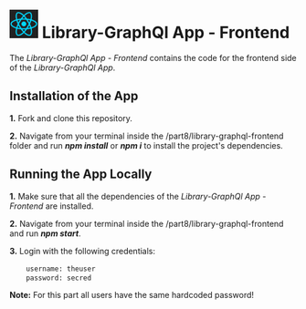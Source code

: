 <h1>
<img src="https://raw.githubusercontent.com/katerina-tziala/fullstackopen2019/master/documentation_images/react_logo.png" alt="react logo" width="50" height="50">
Library-GraphQl App - Frontend<br/>
</h1>

The *Library-GraphQl App - Frontend* contains the code for the frontend side of the *Library-GraphQl App*.

## Installation of the App
**1.** Fork and clone this repository.

**2.** Navigate from your terminal inside the /part8/library-graphql-frontend folder and run ***npm install*** or ***npm i*** to install the project's dependencies.

## Running the App Locally
**1.** Make sure that all the dependencies of the *Library-GraphQl App - Frontend* are installed.

**2.** Navigate from your terminal inside the /part8/library-graphql-frontend and run ***npm start***.

**3.** Login with the following credentials:

        username: theuser
        password: secred 

**Note:** For this part all users have the same hardcoded password!
